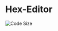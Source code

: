 # Hex-Editor
![Code Size](https://img.shields.io/github/languages/code-size/EcePanos/Hex-Editor.svg?style=flat)
